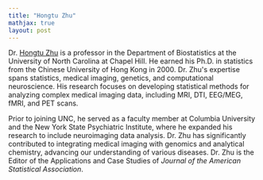 ```yaml
---
title: "Hongtu Zhu"
mathjax: true
layout: post
---
```


Dr. [Hongtu Zhu](https://sph.unc.edu/adv_profile/hongtu-zhu-phd/) is a professor in the Department of Biostatistics at the University of North Carolina at Chapel Hill. He earned his Ph.D. in statistics from the Chinese University of Hong Kong in 2000. Dr. Zhu's expertise spans statistics, medical imaging, genetics, and computational neuroscience. His research focuses on developing statistical methods for analyzing complex medical imaging data, including MRI, DTI, EEG/MEG, fMRI, and PET scans. 

Prior to joining UNC, he served as a faculty member at Columbia University and the New York State Psychiatric Institute, where he expanded his research to include neuroimaging data analysis. Dr. Zhu has significantly contributed to integrating medical imaging with genomics and analytical chemistry, advancing our understanding of various diseases. Dr. Zhu is the Editor of the Applications and Case Studies of *Journal of the American Statistical Association*.